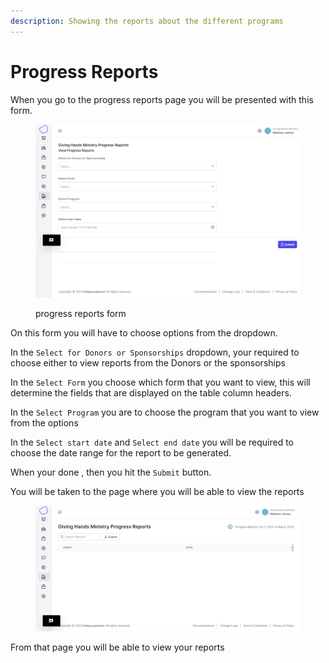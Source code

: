 ```yaml
---
description: Showing the reports about the different programs
---
```


# Progress Reports

When you go to the progress reports page you will be presented with this form.

<figure><img src="../../.gitbook/assets/image_2023-05-23_152749708.png" alt=""><figcaption><p>progress reports form</p></figcaption></figure>

On this form you will have to choose options from the dropdown.

In the `Select for Donors or Sponsorships` dropdown, your required to choose either to view reports from the Donors or the sponsorships

In the `Select Form` you choose which form that you want to view, this will determine the fields that are displayed on the table column headers.

In the `Select Program` you are to choose the program that you want to view from the options

In the `Select start date` and `Select end date` you will be required to choose the date range for the report to be generated.

When your done , then you hit the `Submit` button.

You will be taken to the page where you will be able to view the reports

<figure><img src="../../.gitbook/assets/image_2023-05-23_153612867.png" alt=""><figcaption></figcaption></figure>

From that page you will be able to view your reports
